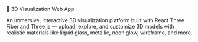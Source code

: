 🧊 3D Visualization Web App

An immersive, interactive 3D visualization platform built with React Three Fiber and Three.js — upload, explore, and customize 3D models with realistic materials like liquid glass, metallic, neon glow, wireframe, and more.
